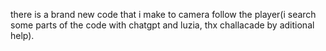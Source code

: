 there is a brand new code that i make to camera follow the player(i search some parts of the code with chatgpt and luzia, thx challacade by aditional help).
